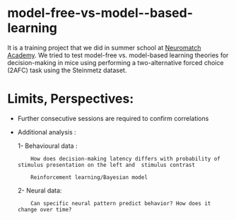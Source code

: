 # model-free-vs-model--based-learning
It is a training project that we did in summer school at [Neuromatch Academy](https://academy.neuromatch.io/). We tried to test model-free vs. model-based learning theories for decision-making in mice using performing a two-alternative forced choice (2AFC) task using the Steinmetz dataset.
# Limits, Perspectives:
* Further consecutive sessions are required to confirm correlations
* Additional analysis :

  1- Behavioural data : 
  
          How does decision-making latency differs with probability of stimulus presentation on the left and  stimulus contrast
          
          Reinforcement learning/Bayesian model
          
  2- Neural data:
  
          Can specific neural pattern predict behavior? How does it change over time?

